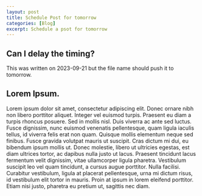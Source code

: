 ```yaml
---
layout: post
title: Schedule Post for tomorrow
categories: [Blog]
excerpt: Schedule a psot for tomorrow
---
```


## Can I delay the timing?

This was written on 2023-09-21 but the file name should push it to tomorrow.

## Lorem Ipsum.
Lorem ipsum dolor sit amet, consectetur adipiscing elit. Donec ornare nibh non libero porttitor aliquet. Integer vel euismod turpis. Praesent eu diam a turpis rhoncus posuere. Sed in mollis nisl. Duis viverra ac ante sed luctus. Fusce dignissim, nunc euismod venenatis pellentesque, quam ligula iaculis tellus, id viverra felis erat non quam. Quisque mollis elementum neque sed finibus. Fusce gravida volutpat mauris ut suscipit. Cras dictum mi dui, eu bibendum ipsum mollis ut. Donec molestie, libero ut ultricies egestas, est diam ultrices tortor, ac dapibus nulla justo ut lacus. Praesent tincidunt lacus fermentum velit dignissim, vitae ullamcorper ligula pharetra. Vestibulum suscipit leo vel quam tincidunt, a cursus augue porttitor. Nulla facilisi. Curabitur vestibulum, ligula at placerat pellentesque, urna mi dictum risus, id vestibulum elit tortor in mauris. Proin at ipsum in lorem eleifend porttitor. Etiam nisi justo, pharetra eu pretium ut, sagittis nec diam.